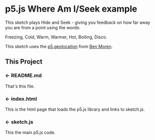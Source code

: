 p5.js Where Am I/Seek example
=================

This sketch plays Hide and Seek - giving you feedback on how far away you are from a point using the words:

Freezing, Cold, Warm, Warmer, Hot, Boiling, Disco.

This sketch uses the [p5.geolocation](https://github.com/bmoren/p5.geolocation]) from [Ben Moren](http://www.benmoren.com/).

This Project
------------

### ← README.md

That's this file.

### ← index.html

This is the html page that loads the p5.js library and links to sketch.js. 

### ← sketch.js

This the main p5.js code.
